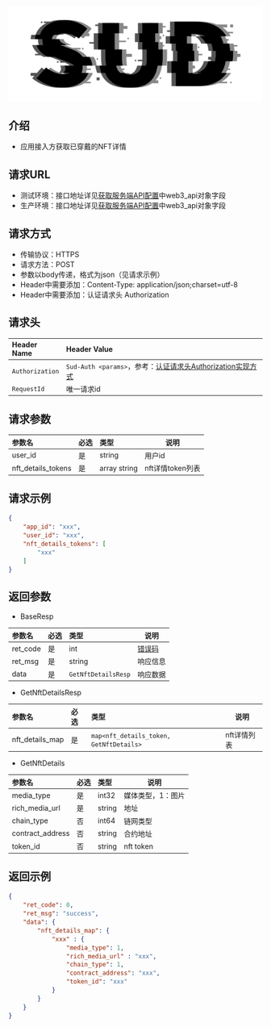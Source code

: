 ![SUD](../../app/Resource/logo.png)

## 介绍

- 应用接入方获取已穿戴的NFT详情

## 请求URL

- 测试环境：接口地址详见[获取服务端API配置](../../app/Server/API/ObtainServerEndAPIConfigurations.md)中web3_api对象字段
- 生产环境：接口地址详见[获取服务端API配置](../../app/Server/API/ObtainServerEndAPIConfigurations.md)中web3_api对象字段

## 请求方式

- 传输协议：HTTPS
- 请求方法：POST
- 参数以body传递，格式为json（见请求示例）
- Header中需要添加：Content-Type: application/json;charset=utf-8
- Header中需要添加：认证请求头 Authorization

## 请求头

| Header Name     | Header Value                                                                                      |
|:----------------|:--------------------------------------------------------------------------------------------------|
| `Authorization` | `Sud-Auth <params>`，参考：[认证请求头Authorization实现方式](../../app/Server/API/AuthorizationDescription.md) |
| `RequestId`     | 唯一请求id                                                                                            |

## 请求参数

| 参数名                | 必选  | 类型           | 说明           |
|:-------------------|:----|:-------------|--------------|
| user_id            | 是   | string       | 用户id         |
| nft_details_tokens | 是   | array string | nft详情token列表 |

## 请求示例

```json
{
    "app_id": "xxx",
    "user_id": "xxx",
	"nft_details_tokens": [
		"xxx"
	]
}
```

## 返回参数

- BaseResp

| 参数名      | 必选  | 类型                  | 说明                  |
|:---------|:----|:--------------------|---------------------|
| ret_code | 是   | int                 | [错误码](./RetCode.md) |
| ret_msg  | 是   | string              | 响应信息                |
| data     | 是   | `GetNftDetailsResp` | 响应数据                |

- GetNftDetailsResp

| 参数名             | 必选  | 类型                                      | 说明      |
|:----------------|:----|:----------------------------------------|---------|
| nft_details_map | 是   | `map<nft_details_token, GetNftDetails>` | nft详情列表 |

- GetNftDetails

| 参数名              | 必选  | 类型     | 说明        |
|:-----------------|:----|:-------|-----------|
| media_type       | 是   | int32  | 媒体类型，1：图片 |
| rich_media_url   | 是   | string | 地址        |
| chain_type       | 否   | int64  | 链网类型      |
| contract_address | 否   | string | 合约地址      |
| token_id         | 否   | string | nft token |

## 返回示例

```json
{
    "ret_code": 0,
    "ret_msg": "success",
    "data": {
        "nft_details_map": {
			"xxx" : {
				"media_type": 1,
				"rich_media_url" : "xxx",
				"chain_type": 1,
				"contract_address": "xxx",
				"token_id": "xxx"
			}
		}
    }
}
```